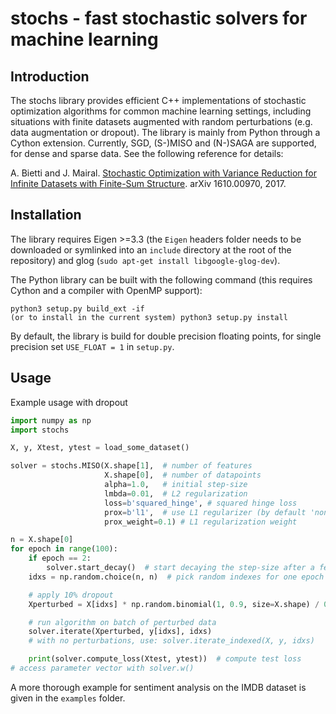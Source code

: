 # stochs - fast stochastic solvers for machine learning

## Introduction
The stochs library provides efficient C++ implementations of stochastic optimization algorithms for common machine learning settings,
including situations with finite datasets augmented with random perturbations (e.g. data augmentation or dropout).
The library is mainly from Python through a Cython extension.
Currently, SGD, (S-)MISO and (N-)SAGA are supported, for dense and sparse data. See the following reference for details:

A. Bietti and J. Mairal. [Stochastic Optimization with Variance Reduction for Infinite Datasets with Finite-Sum Structure](https://arxiv.org/abs/1610.00970). arXiv 1610.00970, 2017.

## Installation
The library requires Eigen >=3.3 (the `Eigen` headers folder needs to be downloaded or symlinked into an `include` directory at the root of the repository)
and glog (`sudo apt-get install libgoogle-glog-dev`).

The Python library can be built with the following command (this requires Cython and a compiler with OpenMP support):
```
python3 setup.py build_ext -if
(or to install in the current system) python3 setup.py install
```
By default, the library is build for double precision floating points, for single precision set `USE_FLOAT = 1` in `setup.py`.

## Usage
Example usage with dropout
```py
import numpy as np
import stochs

X, y, Xtest, ytest = load_some_dataset()

solver = stochs.MISO(X.shape[1],  # number of features
                     X.shape[0],  # number of datapoints
                     alpha=1.0,   # initial step-size
                     lmbda=0.01,  # L2 regularization
                     loss=b'squared_hinge', # squared hinge loss
                     prox=b'l1',  # use L1 regularizer (by default 'none')
                     prox_weight=0.1) # L1 regularization weight

n = X.shape[0]
for epoch in range(100):
    if epoch == 2:
        solver.start_decay()  # start decaying the step-size after a few epochs
    idxs = np.random.choice(n, n)  # pick random indexes for one epoch

    # apply 10% dropout
    Xperturbed = X[idxs] * np.random.binomial(1, 0.9, size=X.shape) / 0.9

    # run algorithm on batch of perturbed data
    solver.iterate(Xperturbed, y[idxs], idxs)
    # with no perturbations, use: solver.iterate_indexed(X, y, idxs)

    print(solver.compute_loss(Xtest, ytest))  # compute test loss
# access parameter vector with solver.w()
```

A more thorough example for sentiment analysis on the IMDB dataset is given in the `examples` folder.
